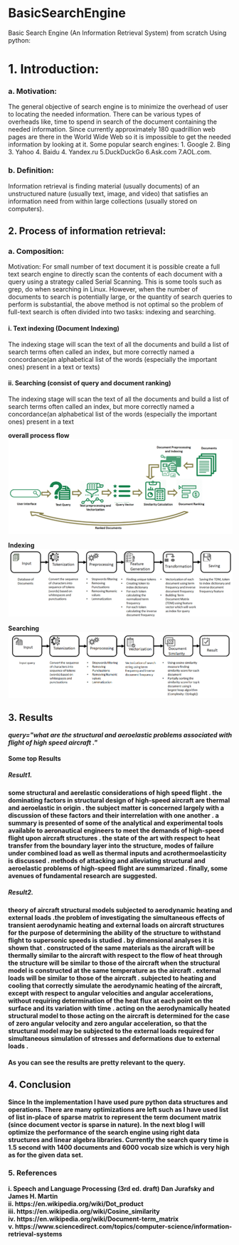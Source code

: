 # BasicSearchEngine
Basic Search Engine (An Information Retrieval System) from scratch Using python:

<h1>1.	Introduction:</h1>
<h3>a.	Motivation:</h3>
<p>The general objective of search engine is to minimize the overhead of user to locating the needed information. There can be various types of overheads like, time to spend in search of the document containing the needed information. Since currently approximately 180 quadrillion web pages are there in the World Wide Web so it is impossible to get the needed information by looking at it. Some popular search engines: 1. Google 2. Bing 3. Yahoo 4. Baidu 4. Yandex.ru 5.DuckDuckGo 6.Ask.com 7.AOL.com.<p>

<h3>b.	Definition: </h3>
<p>Information retrieval is finding material (usually documents) of an unstructured nature (usually text, image, and video) that satisfies an information need from within large collections (usually stored on computers).</p>

<h2>2.	Process of information retrieval:</h2>
<h3>a.	Composition:</h3>
Motivation:
For small number of text document it is possible create a full text search engine to directly scan the contents of each document with a query using a strategy called Serial Scanning. This is some tools such as grep, do when searching in Linux.
However, when the number of documents to search is potentially large, or the quantity of search queries to perform is substantial, the above method is not optimal so the problem of full-text search is often divided into two tasks: indexing and searching. 

<h4>i.	Text indexing (Document Indexing)</h4>
The indexing stage will scan the text of all the documents and build a list of search terms often called an index, but more correctly named a concordance(an alphabetical list of the words (especially the important ones) present in a text or texts)

<h4>ii.	Searching (consist of query and document ranking)</h4>
The indexing stage will scan the text of all the documents and build a list of search terms often called an index, but more correctly named a concordance(an alphabetical list of the words (especially the important ones) present in a text

<b>overall process flow</b>
![Image of process flow](https://github.com/ravisarojjnu/BasicSearchEngine/blob/master/images/Untitled-1.jpg)

<b>Indexing<b>
![Image of process flow of indexing](https://github.com/ravisarojjnu/BasicSearchEngine/blob/master/images/Indexing.jpg)

<b>Searching<b>
![Image of process flow of Searching](https://github.com/ravisarojjnu/BasicSearchEngine/blob/master/images/searching.jpg)

<h2>3. Results</h2>
<i>query="what are the structural and aeroelastic problems associated with flight of high speed aircraft ."</i>
<h4>Some top Results</h4>
<h5>Result1.</h5> 
<p>some structural and aerelastic considerations of high speed flight . the dominating factors in structural design of high-speed aircraft are thermal and aeroelastic in origin . the subject matter is concerned largely with a discussion of these factors and their interrelation with one another . a summary is presented of some of the analytical and experimental tools available to aeronautical engineers to meet the demands of high-speed flight upon aircraft structures . the state of the art with respect to heat transfer from the boundary layer into the structure, modes of failure under combined load as well as thermal inputs and acrothermoelasticity is discussed . methods of attacking and alleviating structural and aeroelastic problems of high-speed flight are summarized . finally, some avenues of fundamental research are suggested.</p>
<h5>Result2.</h5> 
<p>theory of aircraft structural models subjected to aerodynamic heating and external loads .the problem of investigating the simultaneous effects of transient aerodynamic heating and external loads on aircraft structures for the purpose of determining the ability of the structure to withstand flight to supersonic speeds is studied . by dimensional analyses it is shown that . constructed of the same materials as the aircraft will be thermally similar to the aircraft with respect to the flow of heat through the structure will be similar to those of the aircraft when the structural model is constructed at the same temperature as the aircraft . external loads will be similar to those of the aircraft . subjected to heating and cooling that correctly simulate the aerodynamic heating of the aircraft, except with respect to angular velocities and angular accelerations, without requiring determination of the heat flux at each point on the surface and its variation with time . acting on the aerodynamically heated structural model to those acting on the aircraft is determined for the case of zero angular velocity and zero angular acceleration, so that the structural model may be subjected to the external loads required for simultaneous simulation of stresses and deformations due to external loads .</p>

<h4>As you can see the results are pretty relevant to the query.</h4>

<h2>4. Conclusion</h2>
<p>Since In the implementation I have used pure python data structures and operations. There are many optimizations are left such as I have used list of list in-place of sparse matrix to represent the term document matrix (since document vector is sparse in nature). In the next blog I will optimize the performance of the search engine using right data structures and linear algebra libraries. Currently the search query time is 1.5 second with 1400 documents and 6000 vocab size which is very high as for the given data set.</p>

<h3>5. References</h3><p>
i. Speech and Language Processing (3rd ed. draft) Dan Jurafsky and James H. Martin<br>
ii. https://en.wikipedia.org/wiki/Dot_product<br>
iii. https://en.wikipedia.org/wiki/Cosine_similarity<br>
iv. https://en.wikipedia.org/wiki/Document-term_matrix<br>
v. https://www.sciencedirect.com/topics/computer-science/information-retrieval-systems<br><p>


  
